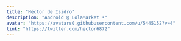 ```yaml
---
title: "Héctor de Isidro"
description: "Android @ LolaMarket •"
avatar: "https://avatars0.githubusercontent.com/u/5445152?v=4"
link: "https://twitter.com/hector6872"
---
```

